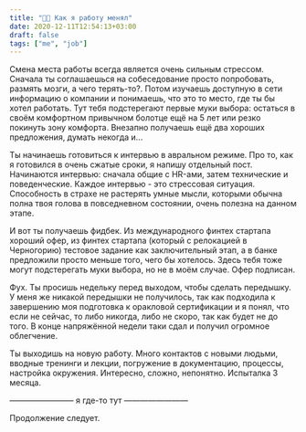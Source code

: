 ```yaml
---
title: "👨‍💻 Как я работу менял"
date: 2020-12-11T12:54:13+03:00
draft: false
tags: ["me", "job"]
---
```


Смена места работы всегда является очень сильным стрессом. Сначала ты соглашаешься на собеседование просто попробовать, размять мозги, а чего терять-то?. Потом изучаешь доступную в сети информацию о компании и понимаешь, что это то место, где ты бы хотел работать. Тут тебя подстерегают первые муки выбора: остаться в своём комфортном привычном болотце ещё на 5 лет или резко покинуть зону комфорта.  Внезапно получаешь ещё два хороших предложения, думать некогда и...

Ты начинаешь готовиться к интервью в авральном режиме. Про то, как я готовился в очень сжатые сроки, я напишу отдельный пост. Начинаются интервью: сначала общие с HR-ами, затем технические и поведенческие. Каждое интервью - это стрессовая ситуация. Способность в страхе не растерять умные мысли, которыми обычна полна твоя голова в повседневном состоянии, очень полезна на данном этапе.

И вот ты получаешь фидбек. Из международного финтех стартапа хороший офер, из финтех стартапа (который с релокацией в Черногорию) тестовое задание как заключительный этап, а в банке предложили просто меньше того, чего бы хотелось. Здесь тебя тоже могут подстерегать муки выбора, но не в моём случае. Офер подписан.

Фух. Ты просишь недельку перед выходом, чтобы сделать передышку. У меня же никакой передышки не получилось, так как подходила к завершению моя подготовка к оракловой сертификации и я понял, что если не сейчас, то либо никогда, либо не скоро, так как будет не до того. В конце напряжённой недели таки сдал и получил огромное облегчение.

Ты выходишь на новую работу. Много контактов с новыми людьми, вводные тренинги и лекции, погружение в документацию, процессы, настройка окружения. Интересно, сложно, непонятно. Испыталка 3 месяца.

———————— я где-то тут ————————

Продолжение следует.

